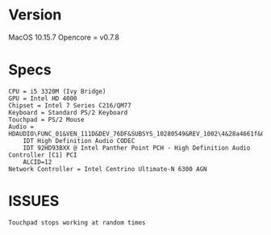 # Version

MacOS 10.15.7
Opencore = v0.7.8

# Specs

	CPU = i5 3320M (Ivy Bridge)
	GPU = Intel HD 4000
	Chipset = Intel 7 Series C216/QM77
	Keyboard = Standard PS/2 Keyboard
	Touchpad = PS/2 Mouse
	Audio = HDAUDIO\FUNC_01&VEN_111D&DEV_76DF&SUBSYS_10280549&REV_1002\4&28a4661f&0&0001
		IDT High Definition Audio CODEC
		IDT 92HD93BXX @ Intel Panther Point PCH - High Definition Audio Controller [C1]	PCI
		ALCID=12
	Network Controller = Intel Centrino Ultimate-N 6300 AGN


# ISSUES
	Touchpad stops working at random times
